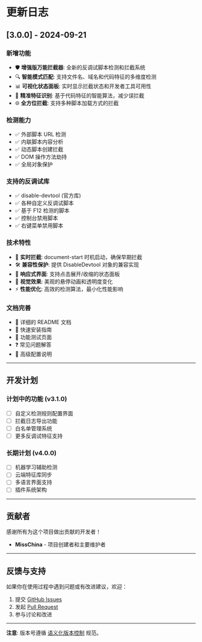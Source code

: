 # 更新日志

## [3.0.0] - 2024-09-21

### 新增功能
- 🛡️ **增强版万能拦截器**: 全新的反调试脚本检测和拦截系统
- 🔍 **智能模式匹配**: 支持文件名、域名和代码特征的多维度检测
- 📊 **可视化状态面板**: 实时显示拦截状态和开发者工具可用性
- 🎯 **精准特征识别**: 基于代码特征的智能算法，减少误拦截
- 🌐 **全方位拦截**: 支持多种脚本加载方式的拦截

### 检测能力
- ✅ 外部脚本 URL 检测
- ✅ 内联脚本内容分析  
- ✅ 动态脚本创建拦截
- ✅ DOM 操作方法劫持
- ✅ 全局对象保护

### 支持的反调试库
- ✅ disable-devtool (官方库)
- ✅ 各种自定义反调试脚本
- ✅ 基于 F12 检测的脚本
- ✅ 控制台禁用脚本
- ✅ 右键菜单禁用脚本

### 技术特性
- 🔄 **实时拦截**: document-start 时机启动，确保早期拦截
- 🛠️ **兼容性保护**: 提供 DisableDevtool 对象的兼容实现
- 📱 **响应式界面**: 支持点击展开/收缩的状态面板
- 🎨 **视觉效果**: 美观的悬停动画和透明度变化
- ⚡ **性能优化**: 高效的检测算法，最小化性能影响

### 文档完善
- 📖 详细的 README 文档
- 🚀 快速安装指南
- 🧪 功能测试页面
- ❓ 常见问题解答
- 🔧 高级配置说明

---

## 开发计划

### 计划中的功能 (v3.1.0)
- [ ] 自定义检测规则配置界面
- [ ] 拦截日志导出功能
- [ ] 白名单管理系统
- [ ] 更多反调试特征支持

### 长期计划 (v4.0.0)
- [ ] 机器学习辅助检测
- [ ] 云端特征库同步
- [ ] 多语言界面支持
- [ ] 插件系统架构

---

## 贡献者

感谢所有为这个项目做出贡献的开发者！

- **MissChina** - 项目创建者和主要维护者

---

## 反馈与支持

如果你在使用过程中遇到问题或有改进建议，欢迎：

1. 提交 [GitHub Issues](https://github.com/MissChina/anti-disable-devtool/issues)
2. 发起 [Pull Request](https://github.com/MissChina/anti-disable-devtool/pulls)
3. 参与讨论和改进

---

**注意**: 版本号遵循 [语义化版本控制](https://semver.org/lang/zh-CN/) 规范。